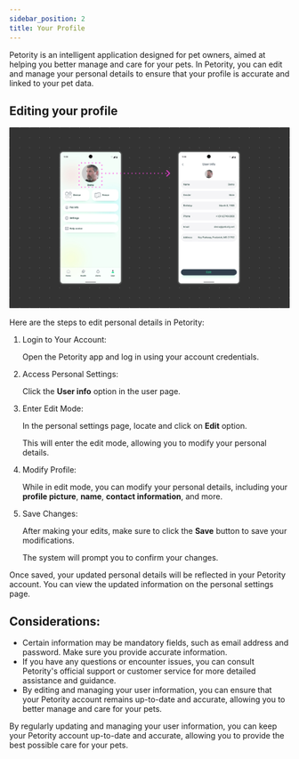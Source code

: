 ```yaml
---
sidebar_position: 2
title: Your Profile
---
```


Petority is an intelligent application designed for pet owners, aimed at helping you better manage and care for your pets. In Petority, you can edit and manage your personal details to ensure that your profile is accurate and linked to your pet data.

## Editing your profile
![Userinfo](/img/manage-account/User-info.jpg)

Here are the steps to edit personal details in Petority:
1. Login to Your Account:

    Open the Petority app and log in using your account credentials.
2. Access Personal Settings:

    Click the **User info** option in the user page.
3. Enter Edit Mode:

    In the personal settings page, locate and click on **Edit** option.

    This will enter the edit mode, allowing you to modify your personal details.
4. Modify Profile:

    While in edit mode, you can modify your personal details, including your **profile picture**, **name**, **contact information**, and more.
5. Save Changes:

    After making your edits, make sure to click the **Save** button to save your modifications.
  
    The system will prompt you to confirm your changes.

Once saved, your updated personal details will be reflected in your Petority account. You can view the updated information on the personal settings page.

## Considerations:
+ Certain information may be mandatory fields, such as email address and password. Make sure you provide accurate information.
+ If you have any questions or encounter issues, you can consult Petority's official support or customer service for more detailed assistance and guidance.
+ By editing and managing your user information, you can ensure that your Petority account remains up-to-date and accurate, allowing you to better manage and care for your pets.

By regularly updating and managing your user information, you can keep your Petority account up-to-date and accurate, allowing you to provide the best possible care for your pets.
   
